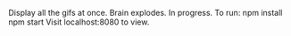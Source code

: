 Display all the gifs at once. Brain explodes.
In progress.
To run:
npm install
npm start
Visit localhost:8080 to view.